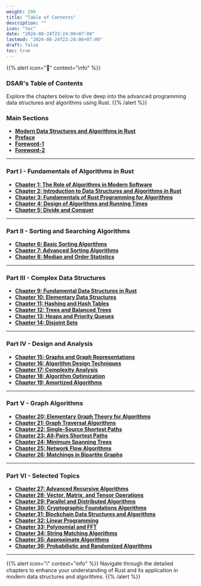 ```yaml
---
weight: 200
title: "Table of Contents"
description: ""
icon: "toc"
date: "2024-08-24T23:24:06+07:00"
lastmod: "2024-08-24T23:24:06+07:00"
draft: false
toc: true
---
```


{{% alert icon="📘" context="info" %}}
### **DSAR's Table of Contents**

Explore the chapters below to dive deep into the advanced programming data structures and algorithms using Rust.
{{% /alert %}}

### **Main Sections**

- [**Modern Data Structures and Algorithms in Rust**](/docs/dsar/)
- [**Preface**](/docs/preface/)
- [**Foreword-1**](/docs/foreword/)
- [**Foreword-2**](/docs/foreword-2/)

---

### **Part I - Fundamentals of Algorithms in Rust**

- [**Chapter 1: The Role of Algorithms in Modern Software**](/docs/part-i/chapter-1/)
- [**Chapter 2: Introduction to Data Structures and Algorithms in Rust**](/docs/part-i/chapter-2/)
- [**Chapter 3: Fundamentals of Rust Programming for Algorithms**](/docs/part-i/chapter-3/)
- [**Chapter 4: Design of Algorithms and Running Times**](/docs/part-i/chapter-4/)
- [**Chapter 5: Divide and Conquer**](/docs/part-ii/chapter-5/)

---

### **Part II - Sorting and Searching Algorithms**

- [**Chapter 6: Basic Sorting Algorithms**](/docs/part-ii/chapter-6/)
- [**Chapter 7: Advanced Sorting Algorithms**](/docs/part-ii/chapter-7/)
- [**Chapter 8: Median and Order Statistics**](/docs/part-ii/chapter-8/)

---

### **Part III - Complex Data Structures**

- [**Chapter 9: Fundamental Data Structures in Rust**](/docs/part-iii/chapter-9/)
- [**Chapter 10: Elementary Data Structures**](/docs/part-iii/chapter-10/)
- [**Chapter 11: Hashing and Hash Tables**](/docs/part-iii/chapter-11/)
- [**Chapter 12: Trees and Balanced Trees**](/docs/part-iii/chapter-12/)
- [**Chapter 13: Heaps and Priority Queues**](/docs/part-iii/chapter-13/)
- [**Chapter 14: Disjoint Sets**](/docs/part-iii/chapter-14/)

---

### **Part IV - Design and Analysis**

- [**Chapter 15: Graphs and Graph Representations**](/docs/part-iv/chapter-15/)
- [**Chapter 16: Algorithm Design Techniques**](/docs/part-iv/chapter-16/)
- [**Chapter 17: Complexity Analysis**](/docs/part-iv/chapter-17/)
- [**Chapter 18: Algorithm Optimization**](/docs/part-iv/chapter-18/)
- [**Chapter 19: Amortized Algorithms**](/docs/part-iv/chapter-19/)

---

### **Part V - Graph Algorithms**

- [**Chapter 20: Elementary Graph Theory for Algorithms**](/docs/part-v/chapter-20/)
- [**Chapter 21: Graph Traversal Algorithms**](/docs/part-v/chapter-21/)
- [**Chapter 22: Single-Source Shortest Paths**](/docs/part-v/chapter-22/)
- [**Chapter 23: All-Pairs Shortest Paths**](/docs/part-v/chapter-23/)
- [**Chapter 24: Minimum Spanning Trees**](/docs/part-v/chapter-24/)
- [**Chapter 25: Network Flow Algorithms**](/docs/part-v/chapter-25/)
- [**Chapter 26: Matchings in Bipartite Graphs**](/docs/part-v/chapter-26/)

---

### **Part VI - Selected Topics**

- [**Chapter 27: Advanced Recursive Algorithms**](/docs/part-vi/chapter-27/)
- [**Chapter 28: Vector, Matrix, and Tensor Operations**](/docs/part-vi/chapter-28/)
- [**Chapter 29: Parallel and Distributed Algorithms**](/docs/part-vi/chapter-29/)
- [**Chapter 30: Cryptographic Foundations Algorithms**](/docs/part-vi/chapter-30/)
- [**Chapter 31: Blockchain Data Structures and Algorithms**](/docs/part-vi/chapter-31/)
- [**Chapter 32: Linear Programming**](/docs/part-vi/chapter-32/)
- [**Chapter 33: Polynomial and FFT**](/docs/part-vi/chapter-33/)
- [**Chapter 34: String Matching Algorithms**](/docs/part-vi/chapter-34/)
- [**Chapter 35: Approximate Algorithms**](/docs/part-vi/chapter-35/)
- [**Chapter 36: Probabilistic and Randomized Algorithms**](/docs/part-vi/chapter-36/)


---

{{% alert icon="ℹ️" context="info" %}}
Navigate through the detailed chapters to enhance your understanding of Rust and its application in modern data structures and algorithms.
{{% /alert %}}
